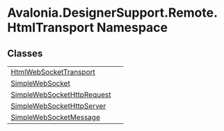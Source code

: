 # Avalonia.DesignerSupport.Remote.HtmlTransport Namespace






## Classes
<table>
<tr>
<td><a href="T_Avalonia_DesignerSupport_Remote_HtmlTransport_HtmlWebSocketTransport">HtmlWebSocketTransport</a></td>
<td> </td>
</tr>
<tr>
<td><a href="T_Avalonia_DesignerSupport_Remote_HtmlTransport_SimpleWebSocket">SimpleWebSocket</a></td>
<td> </td>
</tr>
<tr>
<td><a href="T_Avalonia_DesignerSupport_Remote_HtmlTransport_SimpleWebSocketHttpRequest">SimpleWebSocketHttpRequest</a></td>
<td> </td>
</tr>
<tr>
<td><a href="T_Avalonia_DesignerSupport_Remote_HtmlTransport_SimpleWebSocketHttpServer">SimpleWebSocketHttpServer</a></td>
<td> </td>
</tr>
<tr>
<td><a href="T_Avalonia_DesignerSupport_Remote_HtmlTransport_SimpleWebSocketMessage">SimpleWebSocketMessage</a></td>
<td> </td>
</tr>
</table>